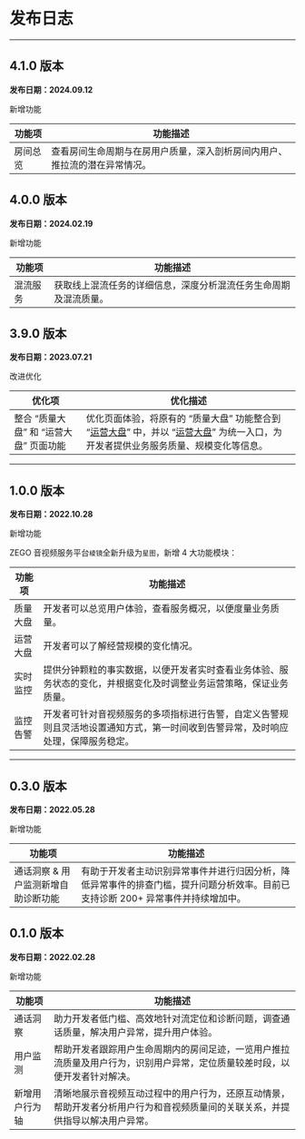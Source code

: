 # 发布日志

- - -

## 4.1.0 版本

**发布日期：2024.09.12**

<p class="hthree">新增功能</p>

| 功能项 | 功能描述 |
| -- | -- |
| 房间总览 | 查看房间生命周期与在房用户质量，深入剖析房间内用户、推拉流的潜在异常情况。 |

## 4.0.0 版本

**发布日期：2024.02.19**

<p class="hthree">新增功能</p>

| 功能项 | 功能描述 |
| -- | -- |
| 混流服务 | 获取线上混流任务的详细信息，深度分析混流任务生命周期及混流质量。 |

## 3.9.0 版本

**发布日期：2023.07.21**

<p class="hthree">改进优化</p>

| 优化项 | 优化描述 |
| -- | -- |
| 整合 “质量大盘” 和 “运营大盘” 页面功能 | 优化页面体验，将原有的 “质量大盘” 功能整合到 “[运营大盘](/analytics-dashboard/guides/operations-dashboard/function-introduction)” 中，并以 “[运营大盘](/analytics-dashboard/guides/operations-dashboard/function-introduction)” 为统一入口，为开发者提供业务服务质量、规模变化等信息。 |

- - -

## 1.0.0 版本

**发布日期：2022.10.28**

<p class="hthree">新增功能</p>

ZEGO 音视频服务平台`棱镜`全新升级为`星图`，新增 4 大功能模块： 

| 功能项 | 功能描述 |
| -- | -- |
| 质量大盘 | 开发者可以总览用户体验，查看服务概况，以便度量业务质量。 |
| 运营大盘 | 开发者可以了解经营规模的变化情况。 |
| 实时监控 | 提供分钟颗粒的事实数据，以便开发者实时查看业务体验、服务状态的变化，并根据变化及时调整业务运营策略，保证业务质量。 |
| 监控告警 | 开发者可针对音视频服务的多项指标进行告警，自定义告警规则且灵活地设置通知方式，第一时间收到告警异常，及时响应处理，保障服务稳定。 |

- - -

## 0.3.0 版本

**发布日期：2022.05.28**

<p class="hthree">新增功能</p>

| 功能项 | 功能描述 |
| -- | -- |
| 通话洞察 & 用户监测新增自助诊断功能 | 有助于开发者主动识别异常事件并进行归因分析，降低异常事件的排查门槛，提升问题分析效率。目前已支持诊断 200+ 异常事件并持续增加中。 |

## 0.1.0 版本

**发布日期：2022.02.28**

<p class="hthree">新增功能</p>

| 功能项 | 功能描述 |
| -- | -- |
| 通话洞察 | 助力开发者低门槛、高效地针对流定位和诊断问题，调查通话质量，解决用户异常，提升用户体验。 |
| 用户监测| 帮助开发者跟踪用户生命周期内的房间足迹，一览用户推拉流质量及用户行为，识别用户异常，定位质量较差时段，以便开发者针对解决。 |
| 新增用户行为轴 | 清晰地展示音视频互动过程中的用户行为，还原互动情景，帮助开发者分析用户行为和音视频质量间的关联关系，并提供指导以解决用户异常。 |
